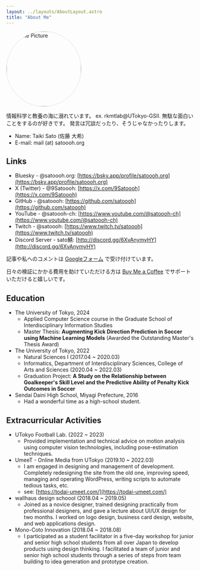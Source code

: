 ```yaml
---
layout: ../layouts/AboutLayout.astro
title: "About Me"
---
```


<img src="/assets/avatar.png" alt="Profile Picture" width="200" height="200" style="border: solid 1px #ddd; border-radius: 50%;">

情報科学と教養の海に溺れています。 ex. rkmtlab@UTokyo-GSII.
無駄な面白いことをするのが好きです。
発言は冗談だったり、そうじゃなかったりします。

- Name: Taiki Sato (佐藤 大希)
- E-mail: mail (at) satoooh.org

## Links

- Bluesky - @satoooh.org: [https://bsky.app/profile/satoooh.org](https://bsky.app/profile/satoooh.org)
- X (Twitter) - @9Satoooh: [https://x.com/9Satoooh](https://x.com/9Satoooh)
- GitHub - @satoooh: [https://github.com/satoooh](https://github.com/satoooh)
- YouTube - @satoooh-ch: [https://www.youtube.com/@satoooh-ch](https://www.youtube.com/@satoooh-ch)
- Twitch - @satoooh: [https://www.twitch.tv/satoooh](https://www.twitch.tv/satoooh)
- Discord Server - sato鯖: [http://discord.gg/6XvAnymyHY](http://discord.gg/6XvAnymyHY)

記事や私へのコメントは [Googleフォーム](https://forms.gle/jYnQNuAsi7s94L1C6) で受け付けています。

日々の検証にかかる費用を助けていただける方は [Buy Me a Coffee](https://buymeacoffee.com/satoooh) でサポートいただけると嬉しいです。

## Education

- The University of Tokyo, 2024
  - Applied Computer Science course in the Graduate School of Interdisciplinary Information Studies
  - Master Thesis: **Augmenting Kick Direction Prediction in Soccer using Machine Learning Models** (Awarded the Outstanding Master's Thesis Award)
- The University of Tokyo, 2022
  - Natural Sciences I (2017.04 ~ 2020.03)
  - Informatics, Department of Interdisciplinary Sciences, College of Arts and Sciences (2020.04 ~ 2022.03)
  - Graduation Project: **A Study on the Relationship between Goalkeeper's Skill Level and the Predictive Ability of Penalty Kick Outcomes in Soccer**
- Sendai Daini High School, Miyagi Prefecture, 2016
  - Had a wonderful time as a high-school student.

## Extracurricular Activities

- UTokyo Football Lab. (2022 ~ 2023)
  - Provided implementation and technical advice on motion analysis using computer vision technologies, including pose-estimation techniques.
- UmeeT - Online Media from UTokyo (2019.10 ~ 2022.03)
  - I am engaged in designing and management of development. Completely redesigning the site from the old one, improving speed, managing and operating WordPress, writing scripts to automate tedious tasks, etc.
  - see: [https://todai-umeet.com/](https://todai-umeet.com/)
- wallhaus design schoool (2018.04 ~ 2019.05)
  - Joined as a novice designer, trained designing practically from professional designers, and gave a lecture about UI/UX design for two months. I worked on logo design, business card design, website, and web applications design.
- Mono-Coto Innovation (2018.04 ~ 2018.08)
  - I participated as a student facilitator in a five-day workshop for junior and senior high school students from all over Japan to develop products using design thinking. I facilitated a team of junior and senior high school students through a series of steps from team building to idea generation and prototype creation.
